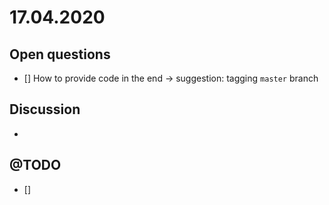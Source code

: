 # 17.04.2020
## Open questions
- [] How to provide code in the end -> suggestion: tagging `master` branch

## Discussion
*

## @TODO
- [] 
